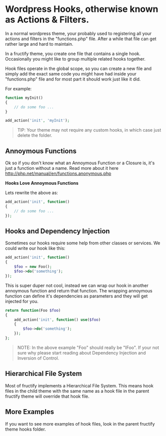 # Wordpress Hooks, otherwise known as Actions & Filters.
In a normal wordpress theme, your probably used to registering all your
actions and filters in the "functions.php" file. After a while that file can
get rather large and hard to maintain.

In a fructify theme, you create one file that contains a single hook.
Occasionally you might like to group multiple related hooks together.

Hook files operate in the global scope, so you can create a new file and simply
add the exact same code you might have had inside your "functions.php" file and
for most part it should work just like it did.

For example:

```php
function myInit()
{
    // do some foo ...
}

add_action('init', 'myInit');
```

> TIP: Your theme may not require any custom hooks, in which case just delete the folder.

## Annoymous Functions
Ok so if you don't know what an Annoymous Function or a Closure is, it's just a
function without a name. Read more about it here http://php.net/manual/en/functions.anonymous.php

__Hooks Love Annoymous Functions__

Lets rewrite the above as:

```php
add_action('init', function()
{
    // do some foo ...
});
```

## Hooks and Dependency Injection
Sometimes our hooks require some help from other classes or services.
We could write our hook like this:

```php
add_action('init', function()
{
    $foo = new Foo();
    $foo->do('something');
});
```

This is super duper not cool, instead we can wrap our hook in another annoymous
function and return that function. The wrapping annoymous function can define
it's dependencies as parameters and they will get injected for you.

```php
return function(Foo $foo)
{
    add_action('init', function() use($foo)
    {
        $foo->do('something');
    });
};
```

> NOTE: In the above example "Foo" should really be "IFoo".
> If your not sure why please start reading about Dependency Injection
> and Inversion of Control.

## Hierarchical File System
Most of fructify implements a Hierarchical File System.
This means hook files in the child theme with the same name as a hook file
in the parent fructify theme will override that hook file.

## More Examples
If you want to see more examples of hook files,
look in the parent fructify theme hooks folder.

